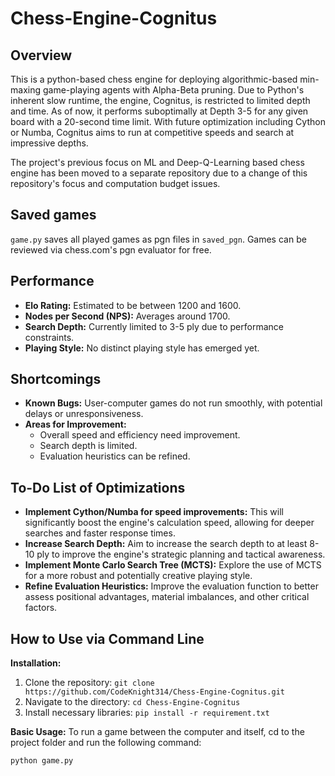 # Chess-Engine-Cognitus

## Overview

This is a python-based chess engine for deploying algorithmic-based min-maxing game-playing agents with Alpha-Beta pruning. Due to Python's inherent slow runtime, the engine, Cognitus, is restricted to limited depth and time. As of now, it performs suboptimally at Depth 3-5 for any given board with a 20-second time limit. With future optimization including Cython or Numba, Cognitus aims to run at competitive speeds and search at impressive depths.

The project's previous focus on ML and Deep-Q-Learning based chess engine has been moved to a separate repository due to a change of this repository's focus and computation budget issues.

## Saved games 
`game.py` saves all played games as pgn files in `saved_pgn`. Games can be reviewed via chess.com's pgn evaluator for free.

## Performance

* **Elo Rating:** Estimated to be between 1200 and 1600.
* **Nodes per Second (NPS):** Averages around 1700.
* **Search Depth:** Currently limited to 3-5 ply due to performance constraints.
* **Playing Style:** No distinct playing style has emerged yet.

## Shortcomings

* **Known Bugs:** User-computer games do not run smoothly, with potential delays or unresponsiveness.
* **Areas for Improvement:** 
    * Overall speed and efficiency need improvement.
    * Search depth is limited.
    * Evaluation heuristics can be refined. 

## To-Do List of Optimizations

* **Implement Cython/Numba for speed improvements:** This will significantly boost the engine's calculation speed, allowing for deeper searches and faster response times.
* **Increase Search Depth:**  Aim to increase the search depth to at least 8-10 ply to improve the engine's strategic planning and tactical awareness.
* **Implement Monte Carlo Search Tree (MCTS):**  Explore the use of MCTS for a more robust and potentially creative playing style.
* **Refine Evaluation Heuristics:**  Improve the evaluation function to better assess positional advantages, material imbalances, and other critical factors.

## How to Use via Command Line

**Installation:**

1. Clone the repository: `git clone https://github.com/CodeKnight314/Chess-Engine-Cognitus.git`
2. Navigate to the directory: `cd Chess-Engine-Cognitus`
3. Install necessary libraries: `pip install -r requirement.txt`

**Basic Usage:**
To run a game between the computer and itself, cd to the project folder and run the following command:
```bash
python game.py
```